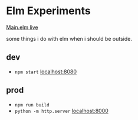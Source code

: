 # Elm Experiments

[Main.elm live](https://argshook.github.io/elm-experiments)

some things i do with elm when i should be outside.

## dev

* `npm start` [localhost:8080](http://localhost:8000)

## prod

* `npm run build`
* `python -m http.server` [localhost:8000](http://localhost:8000)

